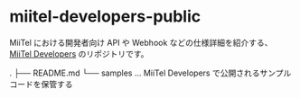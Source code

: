 # miitel-developers-public
MiiTel における開発者向け API や Webhook などの仕様詳細を紹介する、 [MiiTel Developers](https://developers.miitel.com/) のリポジトリです。

.
├── README.md
└── samples ... MiiTel Developers で公開されるサンプルコードを保管する
